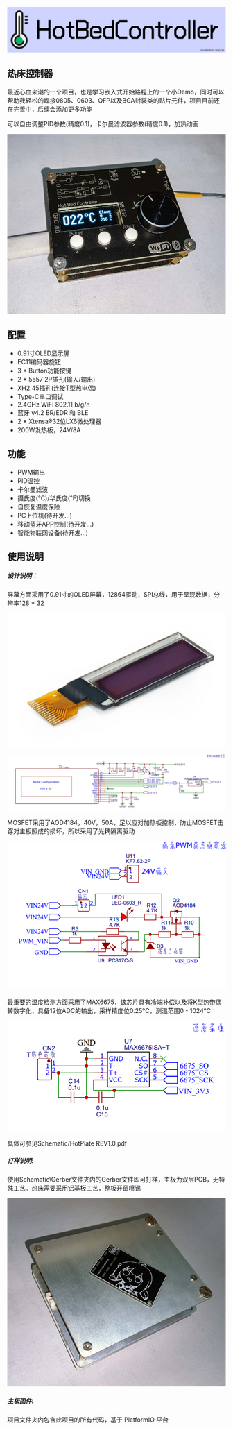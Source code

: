 ![Cover](Image/Cover.png)

## 热床控制器

最近心血来潮的一个项目，也是学习嵌入式开始路程上的一个小Demo，同时可以帮助我轻松的焊接0805、0603、QFP以及BGA封装类的贴片元件，项目目前还在完善中，后续会添加更多功能

可以自由调整PID参数(精度0.1)，卡尔曼滤波器参数(精度0.1)，加热动画

![Controller](Image/Controller.jpg)

## 配置

- 0.91寸OLED显示屏
- EC11编码器旋钮
- 3 * Button功能按键
- 2 * 5557 2P插孔(输入/输出)
- XH2.45插孔(连接T型热电偶)
- Type-C串口调试
- 2.4GHz WiFi 802.11 b/g/n
- 蓝牙 v4.2 BR/EDR 和 BLE
- 2 * Xtensa®32位LX6微处理器
- 200W发热板，24V/8A

## 功能

- PWM输出
- PID温控
- 卡尔曼滤波
- 摄氏度(℃)/华氏度(℉)切换
- 自恢复温度保险
- PC上位机(待开发...)
- 移动蓝牙APP控制(待开发...)
- 智能物联网设备(待开发...)

## 使用说明

##### 设计说明：

屏幕方面采用了0.91寸的OLED屏幕，12864驱动，SPI总线，用于呈现数据，分辨率128 * 32

![0.91OLDE](Image/0.91OLDE.png)

![ScreenDriver](Image/ScreenDriver.jpg)

MOSFET采用了AOD4184，40V，50A，足以应对加热板控制，防止MOSFET击穿对主板照成的损坏，所以采用了光耦隔离驱动

![MOSFET](Image/MOSFET.png)

最重要的温度检测方面采用了MAX6675，该芯片具有冷端补偿以及将K型热带偶转数字化，具备12位ADC的输出，采样精度位0.25°C，测温范围0 - 1024°C

![MAX6675](Image/MAX6675.png)

具体可参见Schematic/HotPlate REV1.0.pdf

##### 打样说明:

使用Schematic\Gerber文件夹内的Gerber文件即可打样，主板为双层PCB，无特殊工艺。热床需要采用铝基板工艺，整板开窗喷锡

![HotBed](Image/HotBed.jpg)

##### 主板固件:

项目文件夹内包含此项目的所有代码，基于 PlatformIO 平台
